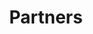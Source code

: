 ---
title: Partners
menu: Partners
mainPartnersTitle: Main Partner
mainPartners:
    -
        name: FPU
        url: http://www.fpu.sk/
        logo: logo-fpu.jpg
partnersTitle: Partners
partners:
    -
        name: Multiplace
        url: https://multiplace.sk
        logo: logo-multiplace.svg
    -
        name: Slovak Design Center
        url: http://www.sdc.sk/
        logo: logo-sdc.jpg
    -
        name: Goethe Institut
        url: https://www.goethe.de/ins/sk/sk/index.html
        logo: logo-goethe-institut.png
---